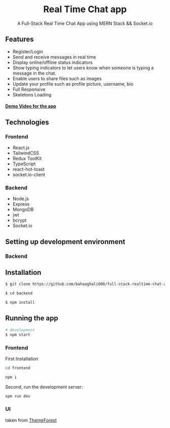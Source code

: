 <h1 align="center">Real Time Chat app</h1>

<p align="center">A Full-Stack Real Time Chat App using MERN Stack && Socket.io</p>

## Features

<ul>
  <li>Register/Login</li>
  <li>Send and receive messages in real time</li>
  <li>Display online/offline status indicators </li>
  <li>Show typing indicators to let users know when someone is typing a message in the chat.</li>
  <li>Enable users to share files such as images</li>
  <li>Update your profile such as profile picture, username, bio</li>
  <li>Full Responsive</li>
  <li>Skeletons Loading</li>
</ul>

<h4><a href="https://drive.google.com/file/d/1_XFQvxsFsPTzYWQwPlT3dNtpKd6u_gbB/view?usp=sharing">Demo Video for the app</a></h4>

## Technologies

### Frontend

  <ul>
  <li>React.js</li>
  <li>TailwindCSS</li>
  <li>Redux ToolKit</li> 
  <li>TypeScript</li> 
  <li>react-hot-toast</li>
  <li>socket.io-client</li>
</ul>
<h3>Backend</h3>
<ul>
  <li>Node.js</li>
  <li>Express</li>
  <li>MongoDB</li>
  <li>jwt</li>
  <li>bcrypt</li> 
  <li>Socket.io</li> 
</ul>

## Setting up development environment

### Backend

## Installation

```bash
$ git clone https://github.com/bahaaghali000/full-stack-realtime-chat-app.git
```

```bash
$ cd backend
```

```bash
$ npm install
```

## Running the app

```bash
# development
$ npm start

```

### Frontend

First Installation

```bash
cd frontend
```

```bash
npm i
```

Second, run the development server:

```bash
npm run dev
```

### UI

taken from <a href="https://themesbrand.com/chatvia-tailwind/">ThemeForest</a>
